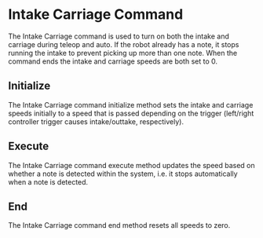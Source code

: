 # Intake Carriage Command

The Intake Carriage command is used to turn on both the intake and carriage during teleop and auto. If the robot already has a note, it stops running the intake to prevent picking up more than one note. When the command ends the intake and carriage speeds are both set to 0.

## Initialize

The Intake Carriage command initialize method sets the intake and carriage speeds initially to a speed that is passed depending on the trigger (left/right controller trigger causes intake/outtake, respectively).

## Execute

The Intake Carriage command execute method updates the speed based on whether a note is detected within the system, i.e. it stops automatically when a note is detected.

## End

The Intake Carriage command end method resets all speeds to zero.